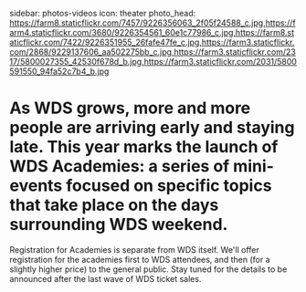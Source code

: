sidebar: photos-videos
icon: theater
photo_head: https://farm8.staticflickr.com/7457/9226356063_2f05f24588_c.jpg,https://farm4.staticflickr.com/3680/9226354561_60e1c77986_c.jpg,https://farm8.staticflickr.com/7422/9226351955_26fafe47fe_c.jpg,https://farm3.staticflickr.com/2868/9229137606_aa502275bb_c.jpg,https://farm3.staticflickr.com/2317/5800027355_42530f678d_b.jpg,https://farm3.staticflickr.com/2031/5800591550_94fa52c7b4_b.jpg

# As WDS grows, more and more people are arriving early and staying late. This year marks the launch of WDS Academies: a series of mini-events focused on specific topics that take place on the days surrounding WDS weekend. 

Registration for Academies is separate from WDS itself. We'll offer registration for the academies first to WDS attendees, and then (for a slightly higher price) to the general public. Stay tuned for the details to be announced after the last wave of WDS ticket sales.

<div class="zig-zags_blue"></div>

<!-- <a name="problogger"></a>
### Thursday, July 10


<div class="collapsable-box collapsable-box-open">
	<a href="https://www.eventbrite.com/e/wds-academy-problogger-academy-building-profitable-blogs-tickets-11339594031"><h4>ProBlogger Academy: Building Profitable Blogs</h4></a>
	<h5>9:00 am–4:00 pm</h5>
	Hosted by Darren Rowse and Chris Garrett
	<a href="https://www.eventbrite.com/e/wds-academy-problogger-academy-building-profitable-blogs-tickets-11339594031" class="button">Tickets &rarr;</a>
	<div class="collapsable-content">
		<h4>Summary</h4>
		Spend the day with Darren Rowse and Chris Garrett—authors of *ProBlogger* the book—exploring how to build profitable blogs. Over the day you'll get insight from Darren and Chris on the four 'pillars' of Problogging—Creating Killer Content, Finding Readers, Building Community, and Monetization.
		
		<h4>About the Hosts</h4>
		**Darren Rowse** is the founder of ProBlogger, Digital Photography School, and various other blogs. He’s been blogging since 2002 and has been involved in a variety of other projects including co-authoring *ProBlogger* the Book. Darren's passion is for helping bloggers find their voice and build sustainable blogs and he speaks around the world on the topic of building profitable blogs. **Chris Garrett** is an online business consultant, teacher, coach, new media industry commentator, writer, speaker, and all-round web geek. He has been involved in several startups and has written for some of the web’s best-loved blogs. Chris also works as part of the team at Copyblogger as VP of Educational Content.
	</div>
</div>


<a name="travel-hacking"></a>
<div class="line-canvas"></div>

<div class="collapsable-box collapsable-box-open">
	<a href="https://www.eventbrite.com/e/wds-academy-travel-hacking-tickets-11392203387"><h4>Travel Hacking Academy</h4></a>
	<h5>9:00 am–4:00 pm</h5>
	Hosted by Stephanie Zito
	<a href="https://www.eventbrite.com/e/wds-academy-travel-hacking-tickets-11392203387" class="button">Tickets &rarr;</a>
	<div class="collapsable-content">
		<h4>Summary</h4>
		Master the art of travel hacking. You will learn how to build a strategy to earn big balances of airline and hotel points and miles that you can redeem to travel to your dream destinations. If you want to go places for free, this is the academy for you.

		<h4>About Stephanie Zito</h4>
		Stephanie Zito is a life long traveler and master of mileage. She redeemed her first international frequent flyer ticket in 1994 and has been hooked on free flights ever since. Stephanie has traveled to more than 117 countries and her current airport base is PDX. wanderingforgood.com / @wanderingzito
	</div>
</div>

<a name="nerd-fitness"></a>
<div class="line-canvas"></div>

<div class="collapsable-box collapsable-box-open">
	<a href="#"><h4>Nerd Fitness Day Camp</h4></a>
	<h5>9:00 am–4:00 pm</h5>
	Hosted by Steve Kamb
	<a href="#" class="button">Tickets &rarr;</a>
	<div class="collapsable-content">
		<h4>Summary</h4>
		Whether you’re interested in learning strength training, yoga, parkour, becoming a better runner, or just spending a long weekend with friends you’ve gotten to know through the Nerd Fitness community, we’ve got you covered. It's kind of like a combination having fun with friends and learning new things about fitness and health.  This will not be a rigorous, intensive exercise all-day bootcamp, nor will it be a typical seminar where you sit in one room all day and listen to people talk for 10 hours.

		<h4>About Steve Kamb</h4>
		Steve is NOT a fitness expert. Although he obtained a basic personal training certification from AAAI a few years back, and has dedicated the past decade of his life to this stuff, his perspective comes from a normal guy down in the trenches with you – a nerd who sits at a computer all day long, loves to play video games, and really enjoys staying active while pushing himself to be in the best shape he can be.
	</div>
</div>

<div class="zig-zags_blue"></div>

<a name="making-art"></a>
### Monday, July 15

<div class="collapsable-box collapsable-box-open">
	<a href="https://www.eventbrite.com/e/wds-academy-making-art-and-giving-it-away-tickets-11351507665"><h4>Making Art and Giving It Away</h4></a>
	<h5>9:00 am–4:00 pm</h5>
	Hosted by Gary Hirsch
	<a href="https://www.eventbrite.com/e/wds-academy-making-art-and-giving-it-away-tickets-11351507665" class="button">Tickets &rarr;</a>
	
	<div class="collapsable-content">
		<h4>Summary</h4>
		This is a big, fun exploration of collaboration: how to do more of it, how to invite others into your work, what not to do. It will also be the launch of a co-creative art/story project by Gary Hirsch where participants take (literally) original artwork from the artist and use it as a launch pad for their own art, work, and stories.

In the session you'll play, collaborate, tell stories, get some free cool stuff, work with strangers, and let go a bit, which is always a good thing. This is a great session to get help with something that you are currently working on, and have a ridiculously good time!

		<h4>About Gary Hirsch</h4>
		Gary Hirsch is a collaboration junkie and the co-founder of On Your Feet, a consultancy that uses improvisation and other interactive methods to help organizations generate new ideas, collaborate, engage audiences and walk their talk. After improv, Gary’s second love is art making, which is rooted in collaboration as well. Currently he is obsessed with making and launching thousands of small hand-painted domino robots into the world to see what will happen. Story telling, improvisation, and doodling are all inter-related for Gary, when he’s doing any of these there are never enough hours in the day.
	</div>
</div>

<a name="art-of-simple"></a>
<div class="line-canvas"></div>

<div class="collapsable-box collapsable-box-open">
	<a href="https://www.eventbrite.com/e/wds-academy-the-art-of-simple-a-field-guide-to-redesigning-a-simple-life-tickets-11350996135"><h4>The Art of Simple: A Field Guide to Redesigning Your Simple Life</h4></a>
	<h5>1:00 pm–5:00 pm</h5>
	Hosted by Tsh Oxenreider
	<a href="https://www.eventbrite.com/e/wds-academy-the-art-of-simple-a-field-guide-to-redesigning-a-simple-life-tickets-11350996135" class="button">Tickets &rarr;</a>
	<div class="collapsable-content">
		<h4>Summary</h4>
		Just what is “simple living,” anyway? And why does it seem to hard to… well, do? Conventional culture often defines living simply with a bunch of rules: shun the TV, ride only your bike, grow your own food, shower only when others complain. But the real definition is delightfully freeing, and it can be fleshed out in any lifestyle, at any age, at any place in the world. In this workshop, we’ll explore what living simply might look like for you. First, we’ll relish in the real definition of simple living. Then, you’ll find time and space to deconstruct parts of your life, followed by freedom to reassemble them using a new-to-you blueprint. Roll up your sleeves and treat yourself to a morning/an afternoon of personal reflection, brainstorming, and if you want, a chance to bounce around some fresh ideas on the nuts and bolts of making it all work. (Introverts who thrive on solo reflection are just as welcome as extroverts who need to chat it all out.) Bring your journal and a pencil for this one.

		<h4>About Tsh Oxenreider</h4>
		Tsh Oxenreider is passionate about people living simply so that others can simply live, and also firmly believes that a passport is one of life's greatest textbooks. She's the author of three books, including the new "Notes From a Blue Bike: The Art of Living Intentionally in a Chaotic World," and is the founder and chief spearheader of TheArtofSimple.net, a community blog about simple living. Tsh and her family travel frequently, but right now they live in beautiful Bend, Oregon.
	</div>
</div>

<a name="long-term-travel"></a>
<div class="line-canvas"></div>

<div class="collapsable-box collapsable-box-open">
	<a href="https://www.eventbrite.com/e/wds-academy-the-nuts-and-bolts-of-long-term-travel-tickets-11448588035"><h4>The Nuts and Bolts of Long-Term Travel</h4></a>
	<h5>1:00 pm–5:00 pm</h5>
	Hosted by Jodi Ettenberg
	<a href="https://www.eventbrite.com/e/wds-academy-the-nuts-and-bolts-of-long-term-travel-tickets-11448588035" class="button">Tickets &rarr;</a>
	<div class="collapsable-content">
		<h4>Summary</h4>
		This Academy provides a thorough crash course for those looking to travel long term. It aggregates the many moving pieces that go into planning a life travel—from the why, to the how, to the practical concerns when you are on the road—and for each, provides case studies and resources. With other experts in the field stopping in as guest speakers during the Academy, attending will arm you with the knowledge you need to confidently embark on a long journey, while also ensuring that we cover the downsides and risks to provide a 360 degree snapshot. This Academy is also useful for those interested in shorter-term travel, as it will provide a solid foundation for planning trips of all kinds.

		<h4>About Jodi Ettenberg</h4>
		Jodi Ettenberg is a former lawyer who quit her job in 2008 to travel the world. Now a writer, photographer and soup eater, she shares the stories behind the foods we eat on her site, Legal Nomads. Funding her lifestyle through a mixture of freelance writing, creative merchandise relating to the Legal Nomads brand and consulting work, she often speaks about successful career transitions and unconventional living.

She gets the shakes if she goes too long without sticky rice.
	</div>
</div>
-->

